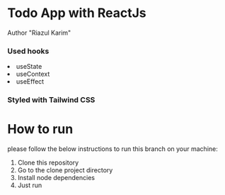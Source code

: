 # Todo App with ReactJs

Author "Riazul Karim"

<h3>Used hooks</h3>
<li>useState</li>
<li>useContext</li>
<li>useEffect</li>

<h3>Styled with Tailwind CSS</h3>

# How to run
please follow the below instructions to run this branch on your machine:

1. Clone this repository
2. Go to the clone project directory
3. Install node dependencies
4. Just run
